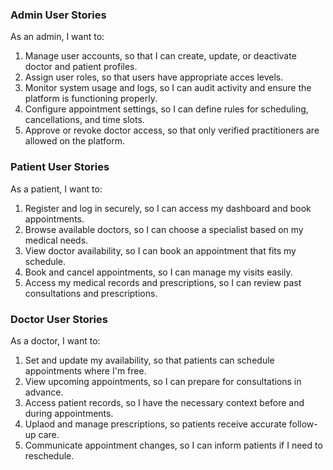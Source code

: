 ### Admin User Stories

As an admin, I want to:
1. Manage user accounts, so that I can create, update, or deactivate doctor and patient profiles.
2. Assign user roles, so that users have appropriate acces levels.
3. Monitor system usage and logs, so I can audit activity and ensure the platform is functioning properly.
4. Configure appointment settings, so I can define rules for scheduling, cancellations, and time slots.
5. Approve or revoke doctor access, so that only verified practitioners are allowed on the platform.

### Patient User Stories

As a patient, I want to: 
1. Register and log in securely, so I can access my dashboard and book appointments.
2. Browse available doctors, so I can choose a specialist based on my medical needs.
3. View doctor availability, so I can book an appointment that fits my schedule.
4. Book and cancel appointments, so I can manage my visits easily.
5. Access my medical records and prescriptions, so I can review past consultations and prescriptions.

### Doctor User Stories

As a doctor, I want to:
1. Set and update my availability, so that patients can schedule appointments where I'm free.
2. View upcoming appointments, so I can prepare for consultations in advance.
3. Access patient records, so I have the necessary context before and during appointments. 
4. Uplaod and manage prescriptions, so patients receive accurate follow-up care.
5. Communicate appointment changes, so I can inform patients if I need to reschedule.